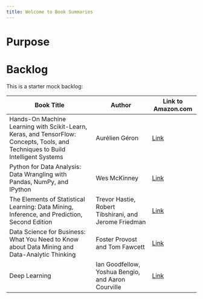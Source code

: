 ```yaml
---
title: Welcome to Book Summaries
---
```


# Purpose

# Backlog

This is a starter mock backlog:

| Book Title | Author | Link to Amazon.com |
| --- | --- | --- |
| Hands-On Machine Learning with Scikit-Learn, Keras, and TensorFlow: Concepts, Tools, and Techniques to Build Intelligent Systems | Aurélien Géron | [Link](https://www.amazon.com/Hands-Machine-Learning-Scikit-Learn-TensorFlow/dp/1492032646/) |
| Python for Data Analysis: Data Wrangling with Pandas, NumPy, and IPython | Wes McKinney | [Link](https://www.amazon.com/Python-Data-Analysis-Wrangling-IPython/dp/1491957662/) |
| The Elements of Statistical Learning: Data Mining, Inference, and Prediction, Second Edition | Trevor Hastie, Robert Tibshirani, and Jerome Friedman | [Link](https://www.amazon.com/Elements-Statistical-Learning-Inference-Prediction/dp/0387848576/) |
| Data Science for Business: What You Need to Know about Data Mining and Data-Analytic Thinking | Foster Provost and Tom Fawcett | [Link](https://www.amazon.com/Data-Science-Business-Data-Analytic-Thinking/dp/1449361323/) |
| Deep Learning | Ian Goodfellow, Yoshua Bengio, and Aaron Courville | [Link](https://www.amazon.com/Deep-Learning-Ian-Goodfellow/dp/0262035618/) | 
